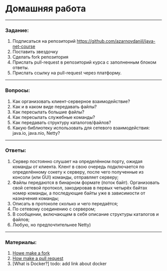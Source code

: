 # Домашняя работа

---

### Задание:

1. Подписаться на репозиторий https://github.com/azarnovdaniil/java-net-course
2. Поставить звездочку 
3. Сделать fork репозитория
4. Прислать pull-request в репозиторий курса с заполненным блоком ответы.
5. Прислать ссылку на pull-request через платформу.

---

### Вопросы:

1. Как организовать клиент-серверное взаимодействие?
2. Как и в каком виде передавать файлы?
3. Как пересылать большие файлы?
4. Как пересылать служебные команды?
5. Как передавать структуру каталогов/файлов?
6. Какую библиотеку использовать для сетевого взаимодействия: java.io, java.nio, Netty?

---

### Ответы:

1. Сервер постоянно слушает на определённом порту, ожидая команды от клиента. Клент в свою очередь подключается
по определённому сокету к серверу, после чего полученные из консоли (или GUI) команды, отправляет серверу;
2. Файлы передаются в бинарном формате (поток байт). Организовать свой сетевой протокол, закодировав в первых четырёх
   байтах номер команды, а последующие байты уже в зависимости от назначения команды;
3. Описать в протоколе сколько и чего передаётся;
4. По сетевому соединению с сервером;
5. В сообщении, включающем в себя описание структуры каталогов и файлов;
6. Любую, но предпочтительнее Netty)

---

### Материалы:

1. [Howe make a fork](https://docs.github.com/en/github/getting-started-with-github/fork-a-repo)
2. [How make a pull request](https://docs.github.com/en/github/collaborating-with-issues-and-pull-requests/creating-a-pull-request)
3. [What is Docker?] todo: add link about docker
